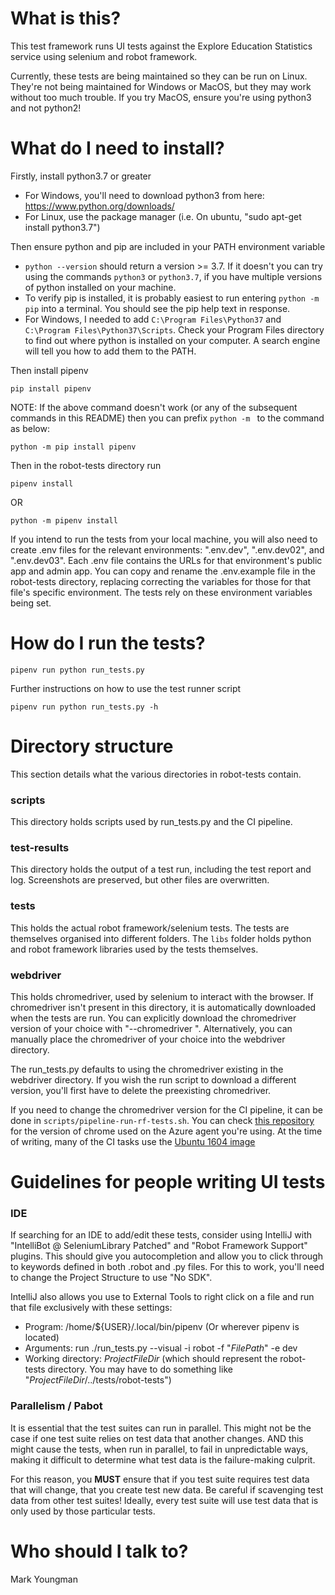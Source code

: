 # What is this?

This test framework runs UI tests against the Explore Education Statistics service using selenium and robot framework.

Currently, these tests are being maintained so they can be run on Linux. They're not being maintained for Windows or MacOS, but they may work without too much trouble. If you try MacOS, ensure you're using python3 and not python2!

# What do I need to install?

Firstly, install python3.7 or greater
   * For Windows, you'll need to download python3 from here: https://www.python.org/downloads/
   * For Linux, use the package manager (i.e. On ubuntu, "sudo apt-get install python3.7")

Then ensure python and pip are included in your PATH environment variable
   * `python --version` should return a version >= 3.7. If it doesn't you can try using the commands `python3` or `python3.7`, if you have multiple versions of python installed on your machine.
   * To verify pip is installed, it is probably easiest to run entering `python -m pip` into a terminal. You should see the pip help text in response.
   * For Windows, I needed to add `C:\Program Files\Python37` and `C:\Program Files\Python37\Scripts`. Check your Program Files directory to find out where python is installed on your computer. A search engine will tell you how to add them to the PATH.
   
Then install pipenv
```
pip install pipenv
```

NOTE: If the above command doesn't work (or any of the subsequent commands in this README) then you can prefix `python -m ` to the command as below:
```
python -m pip install pipenv
```

Then in the robot-tests directory run
```
pipenv install
```
OR
```
python -m pipenv install
```

If you intend to run the tests from your local machine, you will also need to create .env files for the relevant environments: ".env.dev", ".env.dev02", and ".env.dev03". Each .env file contains the URLs for that environment's public app and admin app. You can copy and rename the .env.example file in the robot-tests directory, replacing correcting the variables for those for that file's specific environment. The tests rely on these environment variables being set.


# How do I run the tests?

```
pipenv run python run_tests.py
```

Further instructions on how to use the test runner script
```
pipenv run python run_tests.py -h
```

# Directory structure

This section details what the various directories in robot-tests contain.

### scripts
This directory holds scripts used by run\_tests.py and the CI pipeline.

### test-results
This directory holds the output of a test run, including the test report and log. Screenshots are preserved, but other files are overwritten.

### tests
This holds the actual robot framework/selenium tests. The tests are themselves organised into different folders. The `libs` folder holds python and robot framework libraries used by the tests themselves.

### webdriver
This holds chromedriver, used by selenium to interact with the browser. If chromedriver isn't present in this directory, it is automatically downloaded when the tests are run. You can explicitly download the chromedriver version of your choice with "--chromedriver <version>". Alternatively, you can manually place the chromedriver of your choice into the webdriver directory.

The run_tests.py defaults to using the chromedriver existing in the webdriver directory. If you wish the run script to download a different version, you'll first have to delete the preexisting chromedriver.

If you need to change the chromedriver version for the CI pipeline, it can be done in `scripts/pipeline-run-rf-tests.sh`. You can check [this repository](https://github.com/microsoft/azure-pipelines-image-generation/tree/master/images) for the version of chrome used on the Azure agent you're using. At the time of writing, many of the CI tasks use the [Ubuntu 1604 image](https://github.com/microsoft/azure-pipelines-image-generation/blob/master/images/linux/Ubuntu1604-README.md)


# Guidelines for people writing UI tests

### IDE
If searching for an IDE to add/edit these tests, consider using IntelliJ with "IntelliBot @ SeleniumLibrary Patched" and "Robot Framework Support" plugins. This should give you autocompletion and allow you to click through to keywords defined in both .robot and .py files. For this to work, you'll need to change the Project Structure to use "No SDK".

IntelliJ also allows you use to External Tools to right click on a file and run that file exclusively with these settings:
- Program: /home/${USER}/.local/bin/pipenv   (Or wherever pipenv is located)
- Arguments: run ./run_tests.py --visual -i robot -f "$FilePath$" -e dev
- Working directory: $ProjectFileDir$   (which should represent the robot-tests directory. You may have to do something like "$ProjectFileDir$/../tests/robot-tests")

### Parallelism / Pabot
It is essential that the test suites can run in parallel. This might not be the case if one test suite relies on test data that another changes. AND this might cause the tests, when run in parallel, to fail in unpredictable ways, making it difficult to determine what test data is the failure-making culprit.

For this reason, you **MUST** ensure that if you test suite requires test data that will change, that you create test new data. Be careful if scavenging test data from other test suites! Ideally, every test suite will use test data that is only used by those particular tests.

# Who should I talk to?

Mark Youngman
